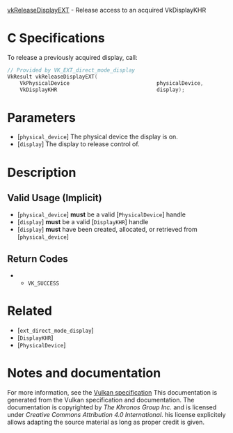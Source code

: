 [vkReleaseDisplayEXT](https://www.khronos.org/registry/vulkan/specs/1.3-extensions/man/html/vkReleaseDisplayEXT.html) - Release access to an acquired VkDisplayKHR

# C Specifications
To release a previously acquired display, call:
```c
// Provided by VK_EXT_direct_mode_display
VkResult vkReleaseDisplayEXT(
    VkPhysicalDevice                            physicalDevice,
    VkDisplayKHR                                display);
```

# Parameters
- [`physical_device`] The physical device the display is on.
- [`display`] The display to release control of.

# Description
## Valid Usage (Implicit)
-  [`physical_device`] **must**  be a valid [`PhysicalDevice`] handle
-  [`display`] **must**  be a valid [`DisplayKHR`] handle
-  [`display`] **must**  have been created, allocated, or retrieved from [`physical_device`]

## Return Codes
*   - `VK_SUCCESS`

# Related
- [`ext_direct_mode_display`]
- [`DisplayKHR`]
- [`PhysicalDevice`]

# Notes and documentation
For more information, see the [Vulkan specification](https://www.khronos.org/registry/vulkan/specs/1.3-extensions/html/vkspec.html)
This documentation is generated from the Vulkan specification and documentation.
The documentation is copyrighted by *The Khronos Group Inc.* and is licensed under *Creative Commons Attribution 4.0 International*.
his license explicitely allows adapting the source material as long as proper credit is given.
        